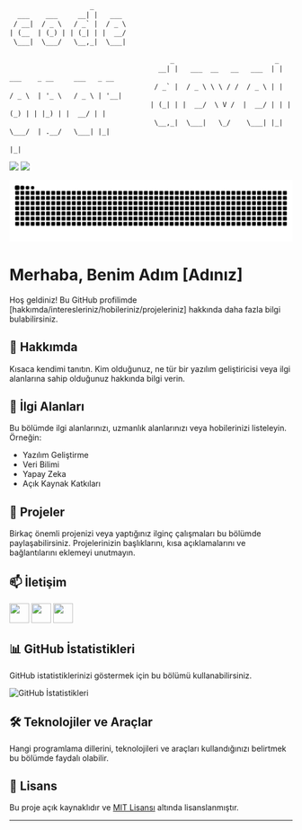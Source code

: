 ```
                    _        
  ___    ___     __| |   ___ 
 / __|  / _ \   / _` |  / _ \
| (__  | (_) | | (_| | |  __/
 \___|  \___/   \__,_|  \___|
    
                                        _                         _                               
                                     __| |   ___  __   __   ___  | |   ___    _ __     ___   _ __ 
                                    / _` |  / _ \ \ \ / /  / _ \ | |  / _ \  | '_ \   / _ \ | '__|
                                   | (_| | |  __/  \ V /  |  __/ | | | (_) | | |_) | |  __/ | |   
                                    \__,_|  \___|   \_/    \___| |_|  \___/  | .__/   \___| |_|   
                                                                             |_|
```


              



<img width="49%" src="https://wakatime.com/share/@umitkoc/4289ee34-033c-48b6-86a0-f14231159293.svg"> <img width="49%" src="https://wakatime.com/share/@umitkoc/1463f711-bb03-4b22-863b-c301118af508.svg">


![snake svg](https://github.com/umitkoc/umitkoc/blob/output/github-contribution-grid-snake.svg)



# Merhaba, Benim Adım [Adınız]

Hoş geldiniz! Bu GitHub profilimde [hakkımda/interesleriniz/hobileriniz/projeleriniz] hakkında daha fazla bilgi bulabilirsiniz.

## 🧔 Hakkımda

Kısaca kendimi tanıtın. Kim olduğunuz, ne tür bir yazılım geliştiricisi veya ilgi alanlarına sahip olduğunuz hakkında bilgi verin.

## 🌱 İlgi Alanları

Bu bölümde ilgi alanlarınızı, uzmanlık alanlarınızı veya hobilerinizi listeleyin. Örneğin:
- Yazılım Geliştirme
- Veri Bilimi
- Yapay Zeka
- Açık Kaynak Katkıları

## 🔭 Projeler

Birkaç önemli projenizi veya yaptığınız ilginç çalışmaları bu bölümde paylaşabilirsiniz. Projelerinizin başlıklarını, kısa açıklamalarını ve bağlantılarını eklemeyi unutmayın.

## 📫 İletişim

[<img src="https://raw.githubusercontent.com/umitkoc/umitkoc/main/icons/linkedin.svg" width="35" height="35" />](https://www.linkedin.com/in/umitkoc)
[<img src="https://raw.githubusercontent.com/umitkoc/umitkoc/main/icons/website.svg" width="35" height="35" />](https://www.umitkoc.com.tr)
[<img src="https://raw.githubusercontent.com/umitkoc/umitkoc/main/icons/stackoverflow.svg" width="35" height="35" />](https://stackoverflow.com/users/umitkoc)


## 📊 GitHub İstatistikleri

GitHub istatistiklerinizi göstermek için bu bölümü kullanabilirsiniz.

![GitHub İstatistikleri](https://github-readme-stats.vercel.app/api?username=kullanici-adi&show_icons=true)

## 🛠️ Teknolojiler ve Araçlar

Hangi programlama dillerini, teknolojileri ve araçları kullandığınızı belirtmek bu bölümde faydalı olabilir.

## 📄 Lisans

Bu proje açık kaynaklıdır ve [MIT Lisansı](https://opensource.org/licenses/MIT) altında lisanslanmıştır.


---


